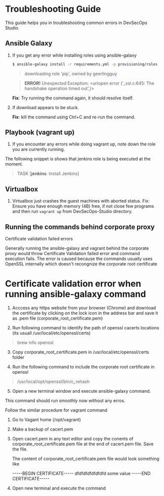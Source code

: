 # Troubleshooting Guide
This guide helps you in troubleshooting common errors in DevSecOps Studio.

## Ansible Galaxy

1. If you get any error while installing roles using ansible-galaxy

	```bash
	$ ansible-galaxy install -r requirements.yml -p provisioning/roles
	```
	
	> downloading role 'pip', owned by geerlingguy
	
	> __ERROR!__ Unexpected Exception:
	> \<urlopen error ('_ssl.c:645: The handshake operation timed out',)>

	
	__Fix__: Try running the command again, it should resolve itself.

2. If download appears to be stuck.

	__Fix__: kill the command using Ctrl+C and re-run the command.

## Playbook (vagrant up)
1. If you encounter any errors while doing vagrant up, note down the role you are currently running.

The following snippet is shows that jenkins role is being executed at the moment.

> TASK [**jenkins**: Install Jenkins]


## Virtualbox

1. Virtualbox just crashes the guest machines with aborted status.
   Fix: Ensure you have enough memory (4B) free, if not close few programs and then run `vagrant up` from DevSecOps-Studio directory.


## Running the commands behind corporate proxy 

Certificate validation failed errors

Generally running the ansible-galaxy and vagrant behind the corporate proxy would throw Certificate Validation failed error 
and command execution fails. The error is caused because the commands usually uses OpenSSL internally which doesn't recongnize the corporate 
root certificate

# Certificate validation error when running ansible-galaxy command

1. Acccess any https website from your browser (Chrome) and download the certificate by clicking on the lock icon in the address bar and save it as .pem file (corporate_root_certificate.pem)

2. Run following command to identify the path of openssl cacerts locations (its usuall /usr/local/etc/openssl/certs)

> brew info openssl 

3. Copy corporate_root_certificate.pem in /usr/local/etc/openssl/certs folder

4. Run the following command to include the corporate root certificate in openssl 

> /usr/local/opt/openssl/bin/c_rehash

5. Open a new terminal window and execute ansible-galaxy command. 

This command should run smoothly now without any erros.

Follow the similar procedure for vagrant command 

1. Go to Vagant home (/opt/vagrant)

2. Make a backup of cacert.pem

3. Open cacert.pem in any text editor and copy the conents of corporate_root_certificate.pem file at the end of cacert.pem file. Save the file.

   The content of corporate_root_certificate.pem file would look something like 

   -----BEGIN CERTIFICATE-----
   dfdfdfdfdfdfdfd some value
   	-----END CERTIFICATE-----

4. Open new terminal and execute the command
